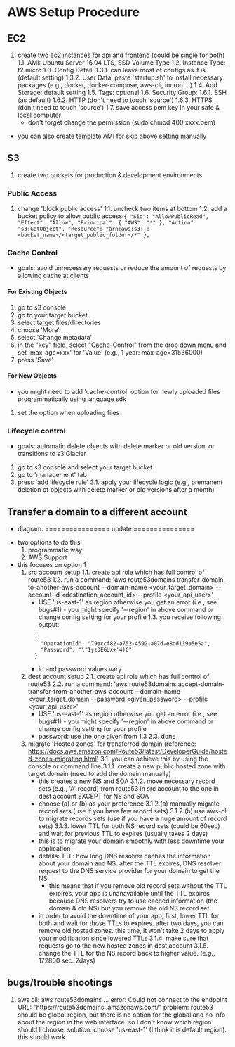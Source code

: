 # AWS Setup Procedure

## EC2 
  1. create two ec2 instances for api and frontend (could be single for both)
    1.1. AMI: Ubuntu Server 16.04 LTS, SSD Volume Type
    1.2. Instance Type: t2.micro
    1.3. Config Detail: 
      1.3.1. can leave most of configs as it is (default setting)
      1.3.2. User Data: paste 'startup.sh' to install necessary packages (e.g., docker, docker-compose, aws-cli, incron ...)
    1.4. Add Storage: default setting
    1.5. Tags: optional
    1.6. Security Group: 
      1.6.1. SSH (as default)
      1.6.2. HTTP (don't need to touch 'source')
      1.6.3. HTTPS (don't need to touch 'source')
    1.7. save access pem key in your safe & local computer 
      * don't forget change the permission (sudo chmod 400 xxxx.pem)

  * you can also create template AMI for skip above setting manually

## S3 
  1. create two buckets for production & development environments
### Public Access
  1. change 'block public access'
    1.1. uncheck two items at bottom
    1.2. add a bucket policy to allow public access
    ```
      {
            "Sid": "AllowPublicRead",
            "Effect": "Allow",
            "Principal": {
                "AWS": "*"
            },
            "Action": "s3:GetObject",
            "Resource": "arn:aws:s3:::<bucket_name>/<target_public_folder>/*"
        },
    ```
### Cache Control
  - goals: avoid unnecessary requests or reduce the amount of requests by allowing cache at clients
#### For Existing Objects
  1. go to s3 console
  2. go to your target bucket
  3. select target files/directories
  4. choose 'More'
  5. select 'Change metadata'
  6. in the "key" field, select "Cache-Control" from the drop down menu and set 'max-age=xxx' for 'Value' (e.g., 1 year: max-age=31536000)
  7. press 'Save'
#### For New Objects
  * you might need to add 'cache-control' option for newly uploaded files programmatically using language sdk
  1. set the option when uploading files
### Lifecycle control 
  - goals: automatic delete objects with delete marker or old version, or transitions to s3 Glacier
  1. go to s3 console and select your target bucket
  2. go to 'management' tab
  3. press 'add lifecycle rule'
    3.1. apply your lifecycle logic (e.g., premanent deletion of objects with delete marker or old versions after a month)


## Transfer a domain to a different account
  * diagram: ================ update ===============
  - two options to do this.
    1. programmatic way
    2. AWS Support
  - this focuses on option 1
      1. src account setup 
        1.1. create api role which has full control of route53
        1.2. run a command:  'aws route53domains transfer-domain-to-another-aws-account --domain-name <your_target_domain> --account-id <destination_account_id> --profile <your_api_user>'
          * USE 'us-east-1' as region otherwise you get an error (i.e., see bugs#1) - you might specify '--region' in above command or change config setting for your profile
        1.3. you receive following output:
          ```
            {
              "OperationId": "79accf82-a752-4592-a07d-e8dd119a5e5a",
              "Password": "\"1yzDEGUx+'4)C"
            }
          ```
          * id and password values vary
      2. dest account setup 
        2.1. create api role which has full control of route53
        2.2. run a command:  'aws route53domains accept-domain-transfer-from-another-aws-account --domain-name <your_target_domain --password <given_password> --profile <your_api_user>'
          * USE 'us-east-1' as region otherwise you get an error (i.e., see bugs#1) - you might specify '--region' in above command or change config setting for your profile
          * password: use the one given from 1.3
        2.3. done
      3. migrate 'Hosted zones' for transferred domain (reference: https://docs.aws.amazon.com/Route53/latest/DeveloperGuide/hosted-zones-migrating.html)
        3.1. you can achieve this by using the console or command line
          3.1.1. create a new public hosted zone with target domain (need to add the domain manually)
            * this creates a new NS and SOA
          3.1.2. move necessary record sets (e.g., 'A' record) from route53 in src account to the one in dest account EXCEPT for NS and SOA
            * choose (a) or (b) as your preference
            3.1.2.(a) manually migrate record sets (use if you have few record sets)
            3.1.2.(b) use aws-cli to migrate records sets (use if you have a huge amount of record sets)
          3.1.3. lower TTL for both NS record sets (could be 60sec) and wait for previous TTL to expires (usually takes 2 days)
            * this is to migrate your domain smoothly with less downtime your application
            * details: TTL: how long DNS resolver caches the information about your domain and NS. after the TTL expires, DNS resolver request to the DNS service provider for your domain to get the NS
              - this means that if you remove old record sets without the TTL exipires, your app is unanavailable until the TTL expires because DNS resolvers try to use cached information (the domain & old NS) but you remove the old NS record set.
            * in order to avoid the downtime of your app, first, lower TTL for both and wait for those TTLs to expires. after two days, you can remove old hosted zones. this time, it won't take 2 days to apply your modification since lowered TTLs
          3.1.4. make sure that requests go to the new hosted zones in dest account
          3.1.5. change the TTL for the NS record back to higher value. (e.g., 172800 sec: 2days)
            

## bugs/trouble shootings
  1. aws cli: aws route53domains ...
    error: Could not connect to the endpoint URL: "https://route53domains.<region>.amazonaws.com/"
    problem: route53 should be global region, but there is no option for the global and no info about the region in the web interface. so I don't know which region should I choose.
    solution: choose 'us-east-1' (I think it is default region). this should work.
  

